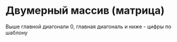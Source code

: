 # Двумерный массив (матрица)

Выше главной диагонали 0, главная диагональ и ниже - цифры по шаблону
